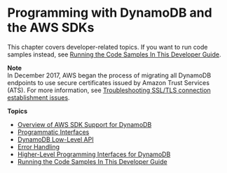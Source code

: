 # Programming with DynamoDB and the AWS SDKs<a name="Programming"></a>

This chapter covers developer\-related topics\. If you want to run code samples instead, see [Running the Code Samples In This Developer Guide](CodeSamples.md)\. 

**Note**  
 In December 2017, AWS began the process of migrating all DynamoDB endpoints to use secure certificates issued by Amazon Trust Services \(ATS\)\. For more information, see [Troubleshooting SSL/TLS connection establishment issues](ats-certs.md)\. 

**Topics**
+ [Overview of AWS SDK Support for DynamoDB](Programming.SDKOverview.md)
+ [Programmatic Interfaces](Programming.SDKs.Interfaces.md)
+ [DynamoDB Low\-Level API](Programming.LowLevelAPI.md)
+ [Error Handling](Programming.Errors.md)
+ [Higher\-Level Programming Interfaces for DynamoDB](HigherLevelInterfaces.md)
+ [Running the Code Samples In This Developer Guide](CodeSamples.md)